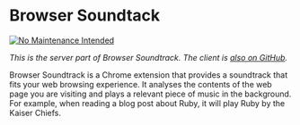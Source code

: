 # Browser Soundtack

[![No Maintenance Intended](http://unmaintained.tech/badge.svg)](http://unmaintained.tech/)

*This is the server part of Browser Soundtrack. The client is [also on GitHub](https://github.com/alyssais/browser-soundtrack-client).*

Browser Soundtrack is a Chrome extension that provides a soundtrack that fits your web browsing experience. It analyses the contents of the web page you are visiting and plays a relevant piece of music in the background. For example, when reading a blog post about Ruby, it will play Ruby by the Kaiser Chiefs.

